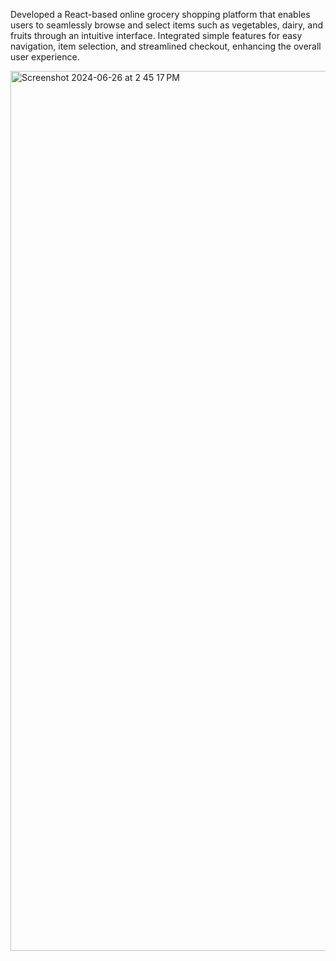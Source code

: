 Developed a React-based online grocery shopping platform that enables users to seamlessly browse and select items
such as vegetables, dairy, and fruits through an intuitive interface.
Integrated simple features for easy navigation, item selection, and streamlined checkout, enhancing the overall user
experience.

<img width="1408" alt="Screenshot 2024-06-26 at 2 45 17 PM" src="https://github.com/Sanya0712/GroceryFrontEnd/assets/97089970/d2e3b535-62da-46f2-b539-e08c63219d21">
